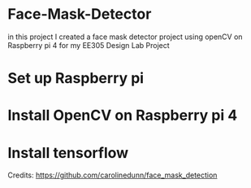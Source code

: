 # Face-Mask-Detector
in this project I created a face mask detector project using openCV on Raspberry pi 4 for my EE305 Design Lab Project

# Set up Raspberry pi


# Install OpenCV on Raspberry pi 4


# Install tensorflow



Credits: https://github.com/carolinedunn/face_mask_detection
